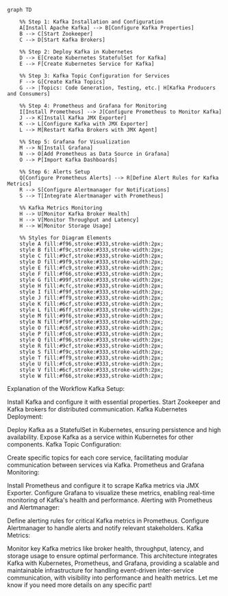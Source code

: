 ```mermaid
graph TD

    %% Step 1: Kafka Installation and Configuration
    A[Install Apache Kafka] --> B[Configure Kafka Properties]
    B --> C[Start Zookeeper]
    C --> D[Start Kafka Brokers]

    %% Step 2: Deploy Kafka in Kubernetes
    D --> E[Create Kubernetes StatefulSet for Kafka]
    E --> F[Create Kubernetes Service for Kafka]

    %% Step 3: Kafka Topic Configuration for Services
    F --> G[Create Kafka Topics]
    G --> |Topics: Code Generation, Testing, etc.| H[Kafka Producers and Consumers]

    %% Step 4: Prometheus and Grafana for Monitoring
    I[Install Prometheus] --> J[Configure Prometheus to Monitor Kafka]
    J --> K[Install Kafka JMX Exporter]
    K --> L[Configure Kafka with JMX Exporter]
    L --> M[Restart Kafka Brokers with JMX Agent]

    %% Step 5: Grafana for Visualization
    M --> N[Install Grafana]
    N --> O[Add Prometheus as Data Source in Grafana]
    O --> P[Import Kafka Dashboards]

    %% Step 6: Alerts Setup
    Q[Configure Prometheus Alerts] --> R[Define Alert Rules for Kafka Metrics]
    R --> S[Configure Alertmanager for Notifications]
    S --> T[Integrate Alertmanager with Prometheus]

    %% Kafka Metrics Monitoring
    H --> U[Monitor Kafka Broker Health]
    H --> V[Monitor Throughput and Latency]
    H --> W[Monitor Storage Usage]

    %% Styles for Diagram Elements
    style A fill:#f96,stroke:#333,stroke-width:2px;
    style B fill:#f9c,stroke:#333,stroke-width:2px;
    style C fill:#9cf,stroke:#333,stroke-width:2px;
    style D fill:#9f9,stroke:#333,stroke-width:2px;
    style E fill:#fc9,stroke:#333,stroke-width:2px;
    style F fill:#f66,stroke:#333,stroke-width:2px;
    style G fill:#99f,stroke:#333,stroke-width:2px;
    style H fill:#cfc,stroke:#333,stroke-width:2px;
    style I fill:#f9f,stroke:#333,stroke-width:2px;
    style J fill:#ff9,stroke:#333,stroke-width:2px;
    style K fill:#6cf,stroke:#333,stroke-width:2px;
    style L fill:#6ff,stroke:#333,stroke-width:2px;
    style M fill:#9f6,stroke:#333,stroke-width:2px;
    style N fill:#f9f,stroke:#333,stroke-width:2px;
    style O fill:#c6f,stroke:#333,stroke-width:2px;
    style P fill:#fc6,stroke:#333,stroke-width:2px;
    style Q fill:#f96,stroke:#333,stroke-width:2px;
    style R fill:#9cf,stroke:#333,stroke-width:2px;
    style S fill:#f9c,stroke:#333,stroke-width:2px;
    style T fill:#ff9,stroke:#333,stroke-width:2px;
    style U fill:#fc6,stroke:#333,stroke-width:2px;
    style V fill:#6cf,stroke:#333,stroke-width:2px;
    style W fill:#f66,stroke:#333,stroke-width:2px;
```
Explanation of the Workflow
Kafka Setup:

Install Kafka and configure it with essential properties.
Start Zookeeper and Kafka brokers for distributed communication.
Kafka Kubernetes Deployment:

Deploy Kafka as a StatefulSet in Kubernetes, ensuring persistence and high availability.
Expose Kafka as a service within Kubernetes for other components.
Kafka Topic Configuration:

Create specific topics for each core service, facilitating modular communication between services via Kafka.
Prometheus and Grafana Monitoring:

Install Prometheus and configure it to scrape Kafka metrics via JMX Exporter.
Configure Grafana to visualize these metrics, enabling real-time monitoring of Kafka's health and performance.
Alerting with Prometheus and Alertmanager:

Define alerting rules for critical Kafka metrics in Prometheus.
Configure Alertmanager to handle alerts and notify relevant stakeholders.
Kafka Metrics:

Monitor key Kafka metrics like broker health, throughput, latency, and storage usage to ensure optimal performance.
This architecture integrates Kafka with Kubernetes, Prometheus, and Grafana, providing a scalable and maintainable infrastructure for handling event-driven inter-service communication, with visibility into performance and health metrics. Let me know if you need more details on any specific part!
